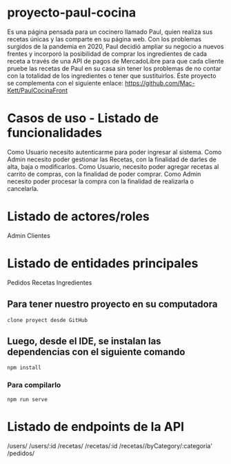 # proyecto-paul-cocina
Es una página pensada para un cocinero llamado Paul, quien realiza sus recetas únicas y las comparte en su página web. Con los problemas surgidos de la pandemia en 2020, Paul decidió ampliar su negocio a nuevos frentes y incorporó la posibilidad de comprar los ingredientes de cada receta a través de una API de pagos de MercadoLibre para que cada cliente pruebe las recetas de Paul en su casa sin tener los problemas de no contar con la totalidad de los ingredientes o tener que sustituirlos. Éste proyecto se complementa con el siguiente enlace: https://github.com/Mac-Kett/PaulCocinaFront

# Casos de uso - Listado de funcionalidades

Como Usuario necesito autenticarme para poder ingresar al sistema.
Como Admin necesito poder gestionar las Recetas, con la finalidad de darles de alta, baja o modificarlos.
Como Usuario, necesito poder agregar recetas al carrito de compras, con la finalidad de poder comprar.
Como Admin necesito poder procesar la compra con la finalidad de realizarla o cancelarla.

# Listado de actores/roles

Admin
Clientes

# Listado de entidades principales

Pedidos
Recetas
Ingredientes

## Para tener nuestro proyecto en su computadora
```
clone proyect desde GitHub
```

## Luego, desde el IDE, se instalan las dependencias con el siguiente comando
```
npm install
```

### Para compilarlo
```
npm run serve
```

# Listado de endpoints de la API

/users/
/users/:id
/recetas/
/recetas/:id
/recetas//byCategory/:categoria'
/pedidos/
